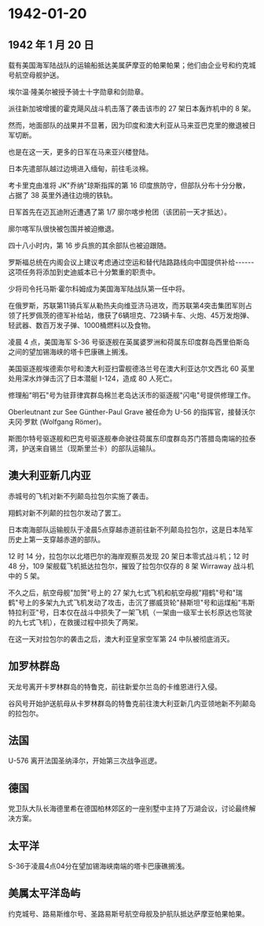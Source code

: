 # 1942-01-20

## 1942 年 1 月 20 日

载有美国海军陆战队的运输船抵达美属萨摩亚的帕果帕果；他们由企业号和约克城号航空母舰护送。

埃尔温·隆美尔被授予骑士十字勋章和剑勋章。

派往新加坡增援的霍克飓风战斗机击落了袭击该市的 27 架日本轰炸机中的 8
架。

然而，地面部队的战果并不显著，因为印度和澳大利亚从马来亚巴克里的撤退被日军切断。

也是在这一天，更多的日军在马来亚兴楼登陆。

日本先遣部队越过边境进入缅甸，前往毛淡棉。

考卡里克由准将 JK"乔纳"琼斯指挥的第 16
印度旅防守，但部队分布十分分散，占据了 38 英里外通往边境的铁轨。

日军首先在迈瓦迪附近遭遇了第 1/7 廓尔喀步枪团（该团前一天才抵达）。

廓尔喀军队很快被包围并被迫撤退。

四十八小时内，第 16 步兵旅的其余部队也被迫跟随。

罗斯福总统在内阁会议上建议考虑通过空运和替代陆路路线向中国提供补给------这项任务将添加到史迪威本已十分繁重的职责中。

少将司令托马斯·霍尔科姆成为美国海军陆战队第一任中将。

在俄罗斯，苏联第11骑兵军从勒热夫向维亚济马进攻，而苏联第4突击集团军则占领了托罗佩茨的德军补给站，缴获了6辆坦克、723辆卡车、火炮、45万发炮弹、轻武器、数百万发子弹、1000桶燃料以及食物。

凌晨 4 点，美国海军 S-36
号驱逐舰在英属婆罗洲和荷属东印度群岛西里伯斯岛之间的望加锡海峡的塔卡巴康礁上搁浅。

美国驱逐舰埃德索尔号和澳大利亚扫雷舰德洛兰号在澳大利亚达尔文西北 60
英里处用深水炸弹击沉了日本潜艇 I-124，造成 80 人死亡。

修理船"明石"号为驻菲律宾群岛棉兰老岛达沃市的驱逐舰"闪电"号提供修理工作。

Oberleutnant zur See Günther-Paul Grave 被任命为 U-56
的指挥官，接替沃尔夫冈·罗默 (Wolfgang Römer)。

斯图尔特号驱逐舰和巴克号驱逐舰奉命驶往荷属东印度群岛苏门答腊岛南端的拉泰湾，护送来自锡兰（现斯里兰卡）的部队运输队。

## 澳大利亚新几内亚

赤城号的飞机对新不列颠岛拉包尔实施了袭击。

翔鹤对新不列颠的拉包尔发动了罢工。

日本南海部队运输舰队于凌晨5点穿越赤道前往新不列颠岛拉包尔，这是日本陆军历史上第一支穿越赤道的部队。

12 时 14 分，拉包尔以北塔巴尔的海岸观察员发现 20 架日本零式战斗机；12 时
48 分，109 架舰载飞机抵达拉包尔，摧毁了拉包尔仅存的 8 架 Wirraway
战斗机中的 5 架。

不久之后，航空母舰"加贺"号上的 27
架九七式飞机和航空母舰"翔鹤"号和"瑞鹤"号上的多架九九式飞机发动了攻击，击沉了挪威货轮"赫斯坦"号和运煤船"韦斯特拉利亚"号，日本仅在战斗中损失了一架飞机（一架由一级军士长杉原达也驾驶的九七式飞机），在救援过程中损失了两架。

在这一天对拉包尔的袭击之后，澳大利亚皇家空军第 24 中队被彻底消灭。

## 加罗林群岛

天龙号离开卡罗林群岛的特鲁克，前往新爱尔兰岛的卡维恩进行入侵。

谷风号开始护送航母从卡罗林群岛的特鲁克前往澳大利亚新几内亚领地新不列颠岛的拉包尔。

## 法国

U-576 离开法国圣纳泽尔，开始第三次战争巡逻。

## 德国

党卫队大队长海德里希在德国柏林郊区的一座别墅中主持了万湖会议，讨论最终解决方案。

## 太平洋

S-36于凌晨4点04分在望加锡海峡南端的塔卡巴康礁搁浅。

## 美属太平洋岛屿

约克城号、路易斯维尔号、圣路易斯号航空母舰及护航队抵达萨摩亚帕果帕果。

